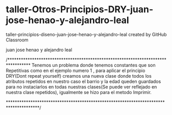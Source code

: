# taller-Otros-Principios-DRY-juan-jose-henao-y-alejandro-leal
taller-principios-diseno-juan-jose-henao-y-alejandro-leal created by GitHub Classroom

juan jose henao y alejandro leal


/**********************************************************************************
Tenemos un problema donde tenemos constantes que son Repetitivas como en el ejemplo 
numero 1 , para aplicar el principio DRY(Dont repeat yourself) creamos una nueva clase 
donde todos los atributos repetidos en nuestro caso el barrio y la edad queden guardados 
para no instaciarlos en todas nuestras clases(Se puede ver reflejado en nuestra clase repetidos),
igualmente se hizo para el metodo Imprimir.

**************************************************************************************/
